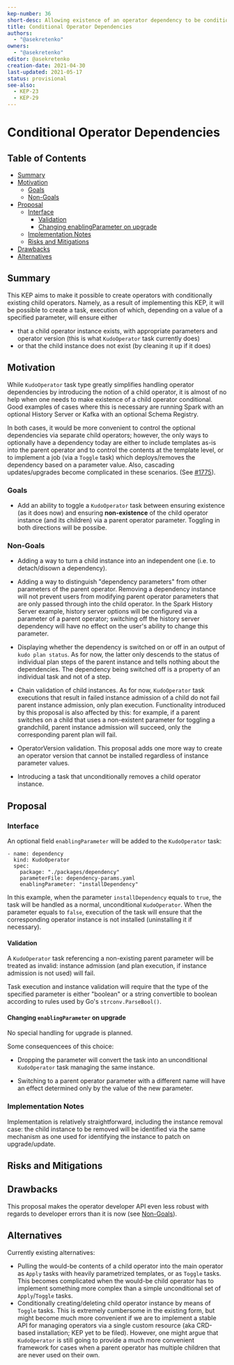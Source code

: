 ```yaml
---
kep-number: 36
short-desc: Allowing existence of an operator dependency to be conditional on a parameter value
title: Conditional Operator Dependencies
authors:
  - "@asekretenko"
owners:
  - "@asekretenko"
editor: @asekretenko
creation-date: 2021-04-30
last-updated: 2021-05-17
status: provisional
see-also:
  - KEP-23
  - KEP-29
---
```


# Conditional Operator Dependencies

## Table of Contents
* [Summary](#summary)
* [Motivation](#motivation)
  * [Goals](#goals)
  * [Non-Goals](#non-goals)
* [Proposal](#proposal)
  * [Interface](#interface)
     * [Validation](#validation)
     * [Changing enablingParameter on upgrade](#changing-enablingparameter-on-upgrade)
  * [Implementation Notes](#implementation-notes)
  * [Risks and Mitigations](#risks-and-mitigations)
* [Drawbacks](#drawbacks)
* [Alternatives](#alternatives)


## Summary

This KEP aims to make it possible to create operators with conditionally existing child operators. Namely, as a result of implementing this KEP, it will be possible to create a task, execution of which, depending on a value of a specified parameter, will ensure either
 * that a child operator instance exists, with appropriate parameters and operator version (this is what `KudoOperator` task currently does)
 * or that the child instance does not exist (by cleaning it up if it does)

## Motivation

While `KudoOperator` task type greatly simplifies handling operator dependencies by introducing the notion of a child operator, it is almost of no help when one needs to make existence of a child operator conditional. Good examples of cases where this is necessary are running Spark with an optional History Server or Kafka with an optional Schema Registry.

In both cases, it would be more convenient to control the optional dependencies via separate child operators; however, the only ways to optionally have a dependency today are either to include templates as-is into the parent operator and to control the contents at the template level, or to implement a job (via a `Toggle` task) which deploys/removes the dependency based on a parameter value. Also, cascading updates/upgrades become complicated in these scenarios. (See [#1775](https://github.com/kudobuilder/kudo/issues/1775)).

### Goals

* Add an ability to toggle a `KudoOperator` task between ensuring existence (as it does now) and ensuring **non-existence** of the child operator instance (and its children) via a parent operator parameter. Toggling in both directions will be possibe.

### Non-Goals

* Adding a way to turn a child instance into an independent one (i.e. to detach/disown a dependency).

* Adding a way to distinguish "dependency parameters" from other parameters of the parent operator. Removing a dependency instance will not prevent users from modifying parent operator parameters that are only passed through into the child operator. In the Spark History Server example, history server options will be configured via a parameter of a parent operator; switching off the history server dependency will have no effect on the user's ability to change this parameter.

* Displaying whether the dependency is switched on or off in an output of `kudo plan status`. As for now, the latter only descends to the status of individual plan steps of the parent instance and tells nothing about the dependencies. The dependency being switched off is a property of an individual task and not of a step.

* Chain validation of child instances. As for now, `KudoOperator` task executions that result in failed instance admission of a child do not fail parent instance admission, only plan execution. Functionality introduced by this proposal is also affected by this: for example, if a parent switches on a child that uses a non-existent parameter for toggling a grandchild, parent instance admission will succeed, only the corresponding parent plan will fail.

* OperatorVersion validation. This proposal adds one more way to create an operator version that cannot be installed regardless of instance parameter values.

* Introducing a task that unconditionally removes a child operator instance.

## Proposal

### Interface
An optional field `enablingParameter` will be added to the `KudoOperator` task:
```
- name: dependency
  kind: KudoOperator
  spec:
    package: "./packages/dependency"
    parameterFile: dependency-params.yaml
    enablingParameter: "installDependency"
```
In this example, when the parameter `installDependency` equals to `true`, the task will be handled as a normal, unconditional `KudoOperator`. When the parameter equals to `false`, execution of the task will ensure that the corresponding operator instance is not installed (uninstalling it if necessary).

#### Validation
A `KudoOperator` task referencing a non-existing parent parameter will be treated as invalid: instance admission (and plan execution, if instance admission is not used) will fail.

Task execution and instance validation will require that the type of the specified parameter is either "boolean" or a string convertible to boolean according to rules used by Go's `strconv.ParseBool()`.

#### Changing `enablingParameter` on upgrade
No special handling for upgrade is planned.

Some consequencees of this choice:
 * Dropping the parameter will convert the task into an unconditional `KudoOperator` task managing the same instance.

 * Switching to a parent operator parameter with a different name will have an effect determined only by the value of the new parameter.

### Implementation Notes

Implementation is relatively straightforward, including the instance removal case: the child instance to be removed will be identified via the same mechanism as one used for identifying the instance to patch on upgrade/update.

## Risks and Mitigations

## Drawbacks

This proposal makes the operator developer API even less robust with regards to developer errors than it is now (see [Non-Goals](#non-goals)).

## Alternatives

Currently existing alternatives:
 * Pulling the would-be contents of a child operator into the main operator as `Apply` tasks with heavily parametrized templates, or as `Toggle` tasks. This becomes complicated when the would-be child operator has to implement something more complex than a simple unconditional set of `Apply`/`Toggle` tasks.
 * Conditionally creating/deleting child operator instance by means of `Toggle` tasks. This is extremely cumbersome in the existing form, but might become much more convenient if we are to implement a stable API for managing operators via a single custom resource (aka CRD-based installation; KEP yet to be filed). However, one might argue that `KudoOperator` is still going to provide a much more convenient framework for cases when a parent operator has multiple children that are never used on their own.
